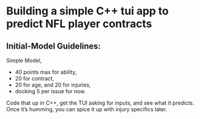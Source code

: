# Building a simple C++ tui app to predict NFL player contracts

## Initial-Model Guidelines:

Simple Model,

- 40 points max for ability,
- 20 for contract,
- 20 for age, and 20 for injuries,
- docking 5 per issue for now.

Code that up in C++, get the TUI asking for inputs, and see what it predicts. Once it’s humming, you can spice it up with injury specifics later.
